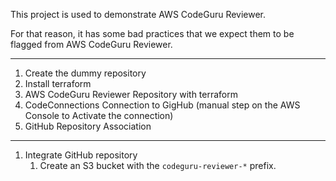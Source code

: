 This project is used to demonstrate AWS CodeGuru Reviewer.

For that reason, it has some bad practices that we expect them to be flagged from AWS CodeGuru Reviewer.

---
1. Create the dummy repository
2. Install terraform
3. AWS CodeGuru Reviewer Repository with terraform
  1. CodeConnections Connection to GigHub (manual step on the AWS Console to Activate the connection)
  2. GitHub Repository Association

---
1. Integrate GitHub repository
   1. Create an S3 bucket with the `codeguru-reviewer-*` prefix.
